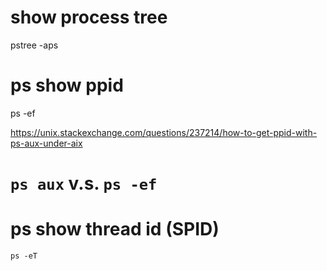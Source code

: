 # show process tree

pstree -aps <pid>

# ps show ppid

ps -ef

https://unix.stackexchange.com/questions/237214/how-to-get-ppid-with-ps-aux-under-aix

# `ps aux` v.s. `ps -ef`

# ps show thread id (SPID)

```
ps -eT
```

